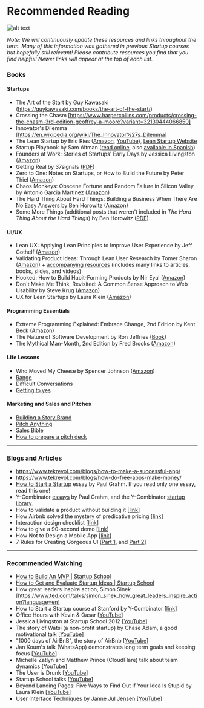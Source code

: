 # Recommended Reading

![alt text](https://d262ilb51hltx0.cloudfront.net/max/2000/1*zncFk_rzIO1CCZYz2zDj3A.png "Image by George Lovegrove @ https://medium.com/@georgelovegrove/books-for-founders-at-each-stage-of-a-startup-424d5cb75473#.7uhswc47b")

*Note: We will continuously update these resources and links throughout the term.  Many of this information was gathered in previous Startup courses but hopefully still relevant!  Please contribute resources you find that you find helpful! Newer links will appear at the top of each list.* 

### Books

#### Startups
- The Art of the Start by Guy Kawasaki (https://guykawasaki.com/books/the-art-of-the-start/) 
- Crossing the Chasm [https://www.harpercollins.com/products/crossing-the-chasm-3rd-edition-geoffrey-a-moore?variant=32130444066850] 
- Innovator's Dilemma [https://en.wikipedia.org/wiki/The_Innovator%27s_Dilemma] 
- The Lean Startup by Eric Ries ([Amazon](http://www.amazon.com/The-Lean-Startup-Entrepreneurs-Continuous/dp/0307887898), [YouTube](https://www.youtube.com/watch?v=fEvKo90qBns)), [Lean Startup Website](https://theleanstartup.com/) 
- Startup Playbook by Sam Altman ([read online](http://playbook.samaltman.com/), also [available in Spanish](https://platzi.com/startup-playbook/))
- Founders at Work: Stories of Startups' Early Days by Jessica Livingston ([Amazon](http://www.amazon.com/Founders-Work-Stories-Startups-Early/dp/1430210788))
- Getting Real by 37signals ([PDF](https://basecamp.com/about/books/Getting%20Real.pdf))
- Zero to One: Notes on Startups, or How to Build the Future by Peter Thiel ([Amazon](https://www.amazon.ca/Zero-One-Notes-Startups-Future/dp/0804139296/ref=sr_1_1?s=books&ie=UTF8&qid=1474320210&sr=1-1&keywords=zero+to+one))
- Chaos Monkeys: Obscene Fortune and Random Failure in Silicon Valley by Antonio Garcia Martinez ([Amazon](https://www.amazon.com/Chaos-Monkeys-Obscene-Fortune-Failure/dp/0062458191/ref=sr_1_1?s=books&ie=UTF8&qid=1474320434&sr=1-1&keywords=chaos+monkey))
- The Hard Thing About Hard Things: Building a Business When There Are No Easy Answers by Ben Horowitz ([Amazon](https://www.amazon.com/Hard-Thing-About-Things-Building/dp/0062273205))
- Some More Things (additional posts that weren't included in _The Hard Thing About the Hard Things_) by Ben Horowitz ([PDF](http://a16z.com/2016/09/04/ben-blog-ebook/))

#### UI/UX
- Lean UX: Applying Lean Principles to Improve User Experience by Jeff Gothelf ([Amazon](https://www.amazon.com/Lean-UX-Applying-Principles-Experience/dp/1449311652))
- Validating Product Ideas: Through Lean User Research by Tomer Sharon ([Amazon](https://www.amazon.com/Validating-Product-Ideas-Through-Research/dp/1933820292)) + [accompanying resources](http://www.leanresearch.co/book/) (includes many links to articles, books, slides, and videos)
- Hooked: How to Build Habit-Forming Products by Nir Eyal ([Amazon](https://www.amazon.com/Hooked-How-Build-Habit-Forming-Products/dp/1591847788/ref=sr_1_1?s=books&ie=UTF8&qid=1474320367&sr=1-1&keywords=hooked))
- Don't Make Me Think, Revisited: A Common Sense Approach to Web Usability by Steve Krug ([Amazon](http://www.amazon.com/Dont-Make-Think-Revisited-Usability/dp/0321965515/ref=dp_ob_title_bk))
- UX for Lean Startups by Laura Klein ([Amazon](http://www.amazon.com/UX-Lean-Startups-Experience-Research/dp/1449334911))

#### Programming Essentials
- Extreme Programming Explained: Embrace Change, 2nd Edition by Kent Beck ([Amazon](http://www.amazon.com/Extreme-Programming-Explained-Embrace-Change/dp/0321278658/ref=sr_1_1?s=books&ie=UTF8&qid=1407949544&sr=1-1&keywords=Extreme+Programming+kent+beck))
- The Nature of Software Development by Ron Jeffries ([Book](https://pragprog.com/book/rjnsd/the-nature-of-software-development))
- The Mythical Man-Month, 2nd Edition by Fred Brooks ([Amazon](http://www.amazon.com/gp/product/0201835959/ref=as_li_qf_sp_asin_tl?ie=UTF8&tag=wwwsteveblank-20&linkCode=as2&camp=1789&creative=9325&creativeASIN=0201835959))

#### Life Lessons
- Who Moved My Cheese by Spencer Johnson ([Amazon](http://www.amazon.com/Who-Moved-My-Cheese-Amazing/dp/0399144463))
- [Range](https://davidepstein.com/the-range/) 
- Difficult Conversations 
- [Getting to yes](https://en.wikipedia.org/wiki/Getting_to_Yes) 

#### Marketing and Sales and Pitches
- [Building a Story Brand](https://www.amazon.ca/s?k=building+a+story+brand&hvadid=671372770478&hvdev=c&hvlocphy=9001467&hvnetw=g&hvqmt=e&hvrand=11312231402981577527&hvtargid=kwd-313342963332&hydadcr=22457_13497860&tag=googcana-20&ref=pd_sl_3u5enrllop_e)
- [Pitch Anything](https://www.amazon.ca/Pitch-Anything-Innovative-Presenting-Persuading/dp/0071752854/ref=sr_1_1?crid=3ORPS2NKUI14W&keywords=pitch+anything&qid=1707586076&sprefix=pitch+anythin%2Caps%2C160&sr=8-1)
- [Sales Bible](https://www.amazon.ca/Sales-Bible-New-Ultimate-Resource/dp/1118985818/ref=sr_1_1?crid=2J1Y3BISUJKIH&keywords=sales+bible&qid=1707586096&sprefix=sales+bible%2Caps%2C167&sr=8-1)
- [How to prepare a pitch deck](https://www.canva.com/learn/design-a-pitch-deck-that-makes-investors-say-yes/) 

---

### Blogs and Articles
- https://www.tekrevol.com/blogs/how-to-make-a-successful-app/
- https://www.tekrevol.com/blogs/how-do-free-apps-make-money/
- [How to Start a Startup](http://paulgraham.com/start.html) essay by Paul Grahm. If you read only one essay, read this one!
- Y-Combinator [essays](http://www.paulgraham.com/articles.html) by Paul Grahm, and the Y-Combinator [startup library](http://www.ycombinator.com/resources/).
- How to validate a product without building it [[link](http://blog.sendwithus.com/how-we-validated/)]
- How Airbnb solved the mystery of predicative pricing [[link](http://www.fastcompany.com/3026550/lessons-learned/how-airbnb-solved-the-mystery-of-predictive-pricing)]
- Interaction design checklist [[link](http://ixdchecklist.com/)]
- How to give a 90-second demo [[link](http://www.mattmcalister.com/blog/2006/09/22/96/how-to-give-a-90-second-demo/)]
- How Not to Design a Mobile App [[link](http://giffconstable.com/2014/08/how-not-to-design-a-mobile-app/)]
- 7 Rules for Creating Gorgeous UI [[Part 1](https://medium.com/@erikdkennedy/7-rules-for-creating-gorgeous-ui-part-1-559d4e805cda), and [Part 2](https://medium.com/@erikdkennedy/7-rules-for-creating-gorgeous-ui-part-2-430de537ba96)]

---

### Recommended Watching
- [How to Build An MVP | Startup School](https://youtu.be/QRZ_l7cVzzU?si=x1JJfB-4HNu2XMP3)
- [How to Get and Evaluate Startup Ideas | Startup School](https://www.youtube.com/watch?v=Th8JoIan4dg) 
- How great leaders inspire action, Simon Sinek [https://www.ted.com/talks/simon_sinek_how_great_leaders_inspire_action?language=en]
- How to Start a Startup course at Stanford by Y-Combinator [[link](http://startupclass.samaltman.com/)]
- Office Hours with Kevin & Qasar [[YouTube](https://www.youtube.com/watch?v=9cWPxuxqdGQ)]
- Jessica Livingston at Startup School 2012 [[YouTube](https://www.youtube.com/watch?v=KQJ6zsNCA-4)]
- The story of Watsi (a non-profit startup) by Chase Adam, a good motivational talk [[YouTube](https://www.youtube.com/watch?v=WlT3UhC7NwQ)]
- "1000 days of AirBnB", the story of AirBnb [[YouTube](https://www.youtube.com/watch?v=L03vBkOKTrc)]
- Jan Koum's talk (WhatsApp) demonstrates long term goals and keeping focus [[YouTube](https://www.youtube.com/watch?v=8-pJa11YvCs)]
- Michelle Zatlyn and Matthew Prince (CloudFlare) talk about team dynamics [[YouTube](https://www.youtube.com/watch?v=l58rp7JoVYQ)]
- The User is Drunk [[YouTube](https://www.youtube.com/watch?v=r2CbbBLVaPk)]
- Startup School talks [[YouTube](https://www.youtube.com/channel/UCcefcZRL2oaA_uBNeo5UOWg/playlists)]
- Beyond Landing Pages: Five Ways to Find Out if Your Idea Is Stupid by Laura Klein [[YouTube](https://www.youtube.com/watch?v=g_g-9BpBcFs)]
- User Interface Techniques by Janne Jul Jensen [[YouTube](https://www.youtube.com/watch?v=7OSkB4BCx00)]
